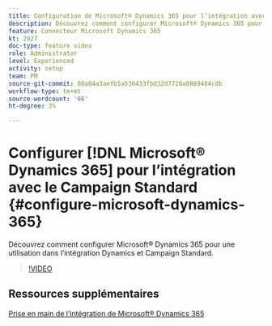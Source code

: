 ```yaml
---
title: Configuration de Microsoft® Dynamics 365 pour l’intégration avec Campaign Standard
description: Découvrez comment configurer Microsoft® Dynamics 365 pour une utilisation dans l’intégration Dynamics et Campaign Standard.
feature: Connecteur Microsoft Dynamics 365
kt: 2927
doc-type: feature video
role: Administrator
level: Experienced
activity: setup
team: PM
source-git-commit: 80a04a3aefb5a530433fbd32d7728a8889484cdb
workflow-type: tm+mt
source-wordcount: '66'
ht-degree: 3%

---
```



# Configurer [!DNL Microsoft® Dynamics 365] pour l’intégration avec le Campaign Standard {#configure-microsoft-dynamics-365}

Découvrez comment configurer Microsoft® Dynamics 365 pour une utilisation dans l’intégration Dynamics et Campaign Standard.

>[!VIDEO](https://video.tv.adobe.com/v/27637?quality=12)

## Ressources supplémentaires

[Prise en main de l’intégration de Microsoft® Dynamics 365](https://experienceleague.adobe.com/docs/campaign-standard/using/integrating-with-adobe-cloud/campaign-and-microsoft-dynamics-365/d365-acs-get-started.html)
